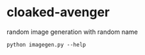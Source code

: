 cloaked-avenger
===============

random image generation with random name

    python imagegen.py --help
